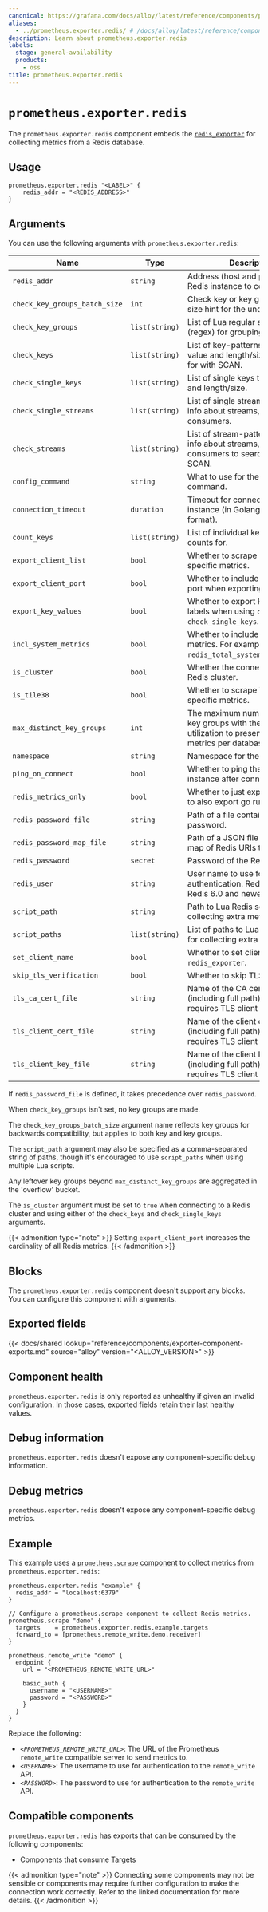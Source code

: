 ```yaml
---
canonical: https://grafana.com/docs/alloy/latest/reference/components/prometheus/prometheus.exporter.redis/
aliases:
  - ../prometheus.exporter.redis/ # /docs/alloy/latest/reference/components/prometheus.exporter.redis/
description: Learn about prometheus.exporter.redis
labels:
  stage: general-availability
  products:
    - oss
title: prometheus.exporter.redis
---
```


# `prometheus.exporter.redis`

The `prometheus.exporter.redis` component embeds the [`redis_exporter`](https://github.com/oliver006/redis_exporter) for collecting metrics from a Redis database.

## Usage

```alloy
prometheus.exporter.redis "<LABEL>" {
    redis_addr = "<REDIS_ADDRESS>"
}
```

## Arguments

You can use the following arguments with `prometheus.exporter.redis`:

| Name                          | Type           | Description                                                                                                             | Default    | Required |
| ----------------------------- | -------------- | ----------------------------------------------------------------------------------------------------------------------- | ---------- | -------- |
| `redis_addr`                  | `string`       | Address (host and port) of the Redis instance to connect to.                                                            |            | yes      |
| `check_key_groups_batch_size` | `int`          | Check key or key groups batch size hint for the underlying SCAN.                                                        | `10000`    | no       |
| `check_key_groups`            | `list(string)` | List of Lua regular expressions (regex) for grouping keys.                                                              |            | no       |
| `check_keys`                  | `list(string)` | List of key-patterns to export value and length/size, searched for with SCAN.                                           |            | no       |
| `check_single_keys`           | `list(string)` | List of single keys to export value and length/size.                                                                    |            | no       |
| `check_single_streams`        | `list(string)` | List of single streams to export info about streams, groups, and consumers.                                             |            | no       |
| `check_streams`               | `list(string)` | List of stream-patterns to export info about streams, groups, and consumers to search for with SCAN.                    |            | no       |
| `config_command`              | `string`       | What to use for the CONFIG command.                                                                                     | `"CONFIG"` | no       |
| `connection_timeout`          | `duration`     | Timeout for connection to Redis instance (in Golang duration format).                                                   | `"15s"`    | no       |
| `count_keys`                  | `list(string)` | List of individual keys to export counts for.                                                                           |            | no       |
| `export_client_list`          | `bool`         | Whether to scrape Client List specific metrics.                                                                         |            | no       |
| `export_client_port`          | `bool`         | Whether to include the client's port when exporting the client list.                                                    |            | no       |
| `export_key_values`           | `bool`         | Whether to export key values as labels when using `check_keys` or `check_single_keys`.                                  | `true`     | no       |
| `incl_system_metrics`         | `bool`         | Whether to include system metrics. For example `redis_total_system_memory_bytes`.                                       |            | no       |
| `is_cluster`                  | `bool`         | Whether the connection is to a Redis cluster.                                                                           |            | no       |
| `is_tile38`                   | `bool`         | Whether to scrape Tile38-specific metrics.                                                                              |            | no       |
| `max_distinct_key_groups`     | `int`          | The maximum number of distinct key groups with the most memory utilization to present as distinct metrics per database. | `100`      | no       |
| `namespace`                   | `string`       | Namespace for the metrics.                                                                                              | `"redis"`  | no       |
| `ping_on_connect`             | `bool`         | Whether to ping the Redis instance after connecting.                                                                    |            | no       |
| `redis_metrics_only`          | `bool`         | Whether to just export metrics or to also export go runtime metrics.                                                    |            | no       |
| `redis_password_file`         | `string`       | Path of a file containing a password.                                                                                   |            | no       |
| `redis_password_map_file`     | `string`       | Path of a JSON file containing a map of Redis URIs to passwords.                                                        |            | no       |
| `redis_password`              | `secret`       | Password of the Redis instance.                                                                                         |            | no       |
| `redis_user`                  | `string`       | User name to use for authentication. Redis ACL for Redis 6.0 and newer.                                                 |            | no       |
| `script_path`                 | `string`       | Path to Lua Redis script for collecting extra metrics.                                                                  |            | no       |
| `script_paths`                | `list(string)` | List of paths to Lua Redis scripts for collecting extra metrics.                                                        |            | no       |
| `set_client_name`             | `bool`         | Whether to set client name to `redis_exporter`.                                                                         | `true`     | no       |
| `skip_tls_verification`       | `bool`         | Whether to skip TLS verification.                                                                                       |            | no       |
| `tls_ca_cert_file`            | `string`       | Name of the CA certificate file (including full path) if the server requires TLS client authentication.                 |            | no       |
| `tls_client_cert_file`        | `string`       | Name of the client certificate file (including full path) if the server requires TLS client authentication.             |            | no       |
| `tls_client_key_file`         | `string`       | Name of the client key file (including full path) if the server requires TLS client authentication.                     |            | no       |

If `redis_password_file` is defined, it takes precedence over `redis_password`.

When `check_key_groups` isn't set, no key groups are made.

The `check_key_groups_batch_size` argument name reflects key groups for backwards compatibility, but applies to both key and key groups.

The `script_path` argument may also be specified as a comma-separated string of paths, though it's encouraged to use `script_paths` when using multiple Lua scripts.

Any leftover key groups beyond `max_distinct_key_groups` are aggregated in the 'overflow' bucket.

The `is_cluster` argument must be set to `true` when connecting to a Redis cluster and using either of the `check_keys` and `check_single_keys` arguments.

{{< admonition type="note" >}}
Setting `export_client_port` increases the cardinality of all Redis metrics.
{{< /admonition >}}

## Blocks

The `prometheus.exporter.redis` component doesn't support any blocks. You can configure this component with arguments.

## Exported fields

{{< docs/shared lookup="reference/components/exporter-component-exports.md" source="alloy" version="<ALLOY_VERSION>" >}}

## Component health

`prometheus.exporter.redis` is only reported as unhealthy if given an invalid configuration.
In those cases, exported fields retain their last healthy values.

## Debug information

`prometheus.exporter.redis` doesn't expose any component-specific debug information.

## Debug metrics

`prometheus.exporter.redis` doesn't expose any component-specific debug metrics.

## Example

This example uses a [`prometheus.scrape` component][scrape] to collect metrics from `prometheus.exporter.redis`:

```alloy
prometheus.exporter.redis "example" {
  redis_addr = "localhost:6379"
}

// Configure a prometheus.scrape component to collect Redis metrics.
prometheus.scrape "demo" {
  targets    = prometheus.exporter.redis.example.targets
  forward_to = [prometheus.remote_write.demo.receiver]
}

prometheus.remote_write "demo" {
  endpoint {
    url = "<PROMETHEUS_REMOTE_WRITE_URL>"

    basic_auth {
      username = "<USERNAME>"
      password = "<PASSWORD>"
    }
  }
}
```

Replace the following:

- _`<PROMETHEUS_REMOTE_WRITE_URL>`_: The URL of the Prometheus `remote_write` compatible server to send metrics to.
- _`<USERNAME>`_: The username to use for authentication to the `remote_write` API.
- _`<PASSWORD>`_: The password to use for authentication to the `remote_write` API.

[scrape]: ../prometheus.scrape/

<!-- START GENERATED COMPATIBLE COMPONENTS -->

## Compatible components

`prometheus.exporter.redis` has exports that can be consumed by the following components:

- Components that consume [Targets](../../../compatibility/#targets-consumers)

{{< admonition type="note" >}}
Connecting some components may not be sensible or components may require further configuration to make the connection work correctly.
Refer to the linked documentation for more details.
{{< /admonition >}}

<!-- END GENERATED COMPATIBLE COMPONENTS -->
